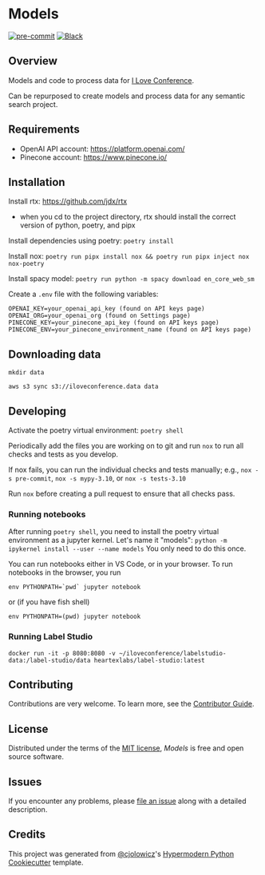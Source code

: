 # Models

[![pre-commit](https://img.shields.io/badge/pre--commit-enabled-brightgreen?logo=pre-commit&logoColor=white)][pre-commit]
[![Black](https://img.shields.io/badge/code%20style-black-000000.svg)][black]

[pre-commit]: https://github.com/pre-commit/pre-commit
[black]: https://github.com/psf/black

## Overview

Models and code to process data for [I Love Conference](https://iloveconference.org).

Can be repurposed to create models and process data for any semantic search project.

## Requirements

- OpenAI API account: https://platform.openai.com/
- Pinecone account: https://www.pinecone.io/

## Installation

Install rtx: https://github.com/jdx/rtx

- when you cd to the project directory, rtx should install the correct version of python, poetry, and pipx

Install dependencies using poetry: `poetry install`

Install nox: `poetry run pipx install nox && poetry run pipx inject nox nox-poetry`

Install spacy model: `poetry run python -m spacy download en_core_web_sm`

Create a `.env` file with the following variables:

```console
OPENAI_KEY=your_openai_api_key (found on API keys page)
OPENAI_ORG=your_openai_org (found on Settings page)
PINECONE_KEY=your_pinecone_api_key (found on API keys page)
PINECONE_ENV=your_pinecone_environment_name (found on API keys page)
```

## Downloading data

`mkdir data`

`aws s3 sync s3://iloveconference.data data`

## Developing

Activate the poetry virtual environment: `poetry shell`

Periodically add the files you are working on to git and run `nox` to run all checks and tests as you develop.

If nox fails, you can run the individual checks and tests manually; e.g., `nox -s pre-commit`, `nox -s mypy-3.10`, or `nox -s tests-3.10`

Run `nox` before creating a pull request to ensure that all checks pass.

### Running notebooks

After running `poetry shell`, you need to install the poetry virtual environment as a jupyter kernel.
Let's name it "models": `python -m ipykernel install --user --name models`
You only need to do this once.

You can run notebooks either in VS Code, or in your browser.
To run notebooks in the browser, you run

`` env PYTHONPATH=`pwd` jupyter notebook ``

or (if you have fish shell)

`env PYTHONPATH=(pwd) jupyter notebook`

### Running Label Studio

`docker run -it -p 8080:8080 -v ~/iloveconference/labelstudio-data:/label-studio/data heartexlabs/label-studio:latest`

## Contributing

Contributions are very welcome.
To learn more, see the [Contributor Guide].

## License

Distributed under the terms of the [MIT license][license],
_Models_ is free and open source software.

## Issues

If you encounter any problems,
please [file an issue] along with a detailed description.

## Credits

This project was generated from [@cjolowicz]'s [Hypermodern Python Cookiecutter] template.

[@cjolowicz]: https://github.com/cjolowicz
[pypi]: https://pypi.org/
[hypermodern python cookiecutter]: https://github.com/cjolowicz/cookiecutter-hypermodern-python
[file an issue]: https://github.com/iloveconference/models/issues
[pip]: https://pip.pypa.io/

<!-- github-only -->

[license]: https://github.com/iloveconference/models/blob/main/LICENSE
[contributor guide]: https://github.com/iloveconference/models/blob/main/CONTRIBUTING.md
